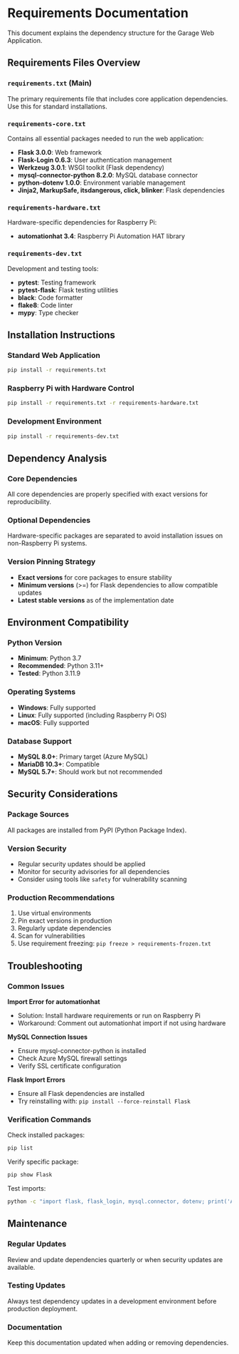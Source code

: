 # Requirements Documentation

This document explains the dependency structure for the Garage Web Application.

## Requirements Files Overview

### `requirements.txt` (Main)
The primary requirements file that includes core application dependencies. Use this for standard installations.

### `requirements-core.txt`
Contains all essential packages needed to run the web application:
- **Flask 3.0.0**: Web framework
- **Flask-Login 0.6.3**: User authentication management
- **Werkzeug 3.0.1**: WSGI toolkit (Flask dependency)
- **mysql-connector-python 8.2.0**: MySQL database connector
- **python-dotenv 1.0.0**: Environment variable management
- **Jinja2, MarkupSafe, itsdangerous, click, blinker**: Flask dependencies

### `requirements-hardware.txt`
Hardware-specific dependencies for Raspberry Pi:
- **automationhat 3.4**: Raspberry Pi Automation HAT library

### `requirements-dev.txt`
Development and testing tools:
- **pytest**: Testing framework
- **pytest-flask**: Flask testing utilities
- **black**: Code formatter
- **flake8**: Code linter
- **mypy**: Type checker

## Installation Instructions

### Standard Web Application
```bash
pip install -r requirements.txt
```

### Raspberry Pi with Hardware Control
```bash
pip install -r requirements.txt -r requirements-hardware.txt
```

### Development Environment
```bash
pip install -r requirements-dev.txt
```

## Dependency Analysis

### Core Dependencies
All core dependencies are properly specified with exact versions for reproducibility.

### Optional Dependencies
Hardware-specific packages are separated to avoid installation issues on non-Raspberry Pi systems.

### Version Pinning Strategy
- **Exact versions** for core packages to ensure stability
- **Minimum versions** (>=) for Flask dependencies to allow compatible updates
- **Latest stable versions** as of the implementation date

## Environment Compatibility

### Python Version
- **Minimum**: Python 3.7
- **Recommended**: Python 3.11+
- **Tested**: Python 3.11.9

### Operating Systems
- **Windows**: Fully supported
- **Linux**: Fully supported (including Raspberry Pi OS)
- **macOS**: Fully supported

### Database Support
- **MySQL 8.0+**: Primary target (Azure MySQL)
- **MariaDB 10.3+**: Compatible
- **MySQL 5.7+**: Should work but not recommended

## Security Considerations

### Package Sources
All packages are installed from PyPI (Python Package Index).

### Version Security
- Regular security updates should be applied
- Monitor for security advisories for all dependencies
- Consider using tools like `safety` for vulnerability scanning

### Production Recommendations
1. Use virtual environments
2. Pin exact versions in production
3. Regularly update dependencies
4. Scan for vulnerabilities
5. Use requirement freezing: `pip freeze > requirements-frozen.txt`

## Troubleshooting

### Common Issues

**Import Error for automationhat**
- Solution: Install hardware requirements or run on Raspberry Pi
- Workaround: Comment out automationhat import if not using hardware

**MySQL Connection Issues**
- Ensure mysql-connector-python is installed
- Check Azure MySQL firewall settings
- Verify SSL certificate configuration

**Flask Import Errors**
- Ensure all Flask dependencies are installed
- Try reinstalling with: `pip install --force-reinstall Flask`

### Verification Commands

Check installed packages:
```bash
pip list
```

Verify specific package:
```bash
pip show Flask
```

Test imports:
```bash
python -c "import flask, flask_login, mysql.connector, dotenv; print('All imports successful')"
```

## Maintenance

### Regular Updates
Review and update dependencies quarterly or when security updates are available.

### Testing Updates
Always test dependency updates in a development environment before production deployment.

### Documentation
Keep this documentation updated when adding or removing dependencies.
